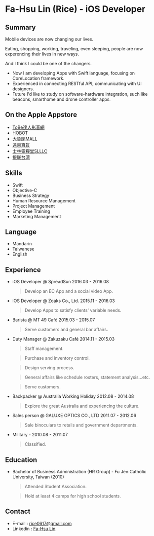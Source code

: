 # Fa-Hsu Lin (Rice) - iOS Developer


## Summary
Mobile devices are now changing our lives. 

Eating, shopping, working, traveling, even sleeping, people are now experencing their lives in new ways.

And I think I could be one of the changers.

* Now I am developing Apps with Swift language, focusing on CoreLocation framework.
* Experienced in connecting RESTful API, communicating with UI designers. 
* Future I'd like to study on software-hardware integration, such like beacons, smarthome and drone controller apps.

## On the Apple Appstore
* [ToBe達人影音網](https://itunes.apple.com/tw/app/tobeone/id1146702300?mt=8)
* [HOBOT](https://itunes.apple.com/tw/app/hobot/id1084602291?mt=8)
* [大魯閣MALL](https://itunes.apple.com/tw/app/da-lu-gemall/id1034758888?l=zh)
* [遠東百貨](https://itunes.apple.com/tw/app/yuan-dong-bai-huo/id978576574?l=zh)
* [士林靈糧堂SLLLC](https://itunes.apple.com/tw/app/shi-lin-ling-liang-tangslllc/id1070724395?mt=8)
* [银联台湾](https://itunes.apple.com/hk/app/yin-lian-tai-wan/id1104901477?l=zh&mt=8)

<!--
## Demo Apps
* RLMenuButtons

	<img src="Assets/RLMenuButton.gif" width="240">

* RLTextField & RLTableView

	<img src="Assets/RLTableView + RLTextField.gif" width="240">

* Work Hour Tracker (ongoing)
-->
## Skills
* Swift
* Objective-C
* Business Strategy
* Human Resource Management
* Project Management
* Employee Training
* Marketing Management

## Language
* Mandarin
* Taiwanese
* English

## Experience
* iOS Developer @ SpreadSun 2016.03 - 2016.08

	> Develop an EC App and a social video App.

* iOS Developer @ Zoaks Co., Ltd. 2015.11 - 2016.03

	> Develop Apps to satisfy clients' variable needs.

* Barista @ MT 49 Café	2015.03 - 2015.07

	> Serve customers and general bar affairs.
	
* Duty Manager @ Zakuzaku Café 2014.11 - 2015.03

	> Staff management.
	
	> Purchase and inventory control.

	> Design serving process.

	> General affairs like schedule rosters, statement analysis...etc.
	
	> Serve customers.
	
* Backpacker @ Australia Working Holiday 2012.08 - 2014.08

	> Explore the great Australia and experiencing the culture.
	
* Sales person @ GALUXE OPTICS CO., LTD 2011.07 - 2012.06

	> Sale binoculars to retails and government departments.
	
* Military - 2010.08 - 2011.07

	> Classified.

## Education
* Bachelor of Business Administration (HR Group) - Fu Jen Catholic University, Taiwan (2010)

	> Attended Student Association.
	
	> Hold at least 4 camps for high school students.

## Contact
* E-mail : [rice0617@gmail.com](mailto:rice0617@gmail.com)
* Linkedin : [Fa-Hsu Lin](https://www.linkedin.com/in/fa-hsu-lin-1b35b5120)
